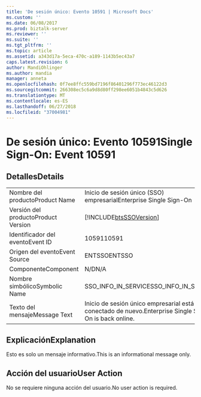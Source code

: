 ```yaml
---
title: 'De sesión único: Evento 10591 | Microsoft Docs'
ms.custom: ''
ms.date: 06/08/2017
ms.prod: biztalk-server
ms.reviewer: ''
ms.suite: ''
ms.tgt_pltfrm: ''
ms.topic: article
ms.assetid: a343d17a-5eca-470c-a189-1143b5ec43a7
caps.latest.revision: 6
author: MandiOhlinger
ms.author: mandia
manager: anneta
ms.openlocfilehash: 0f7ee8ffc559bd7196f86401296f773ec46122d3
ms.sourcegitcommit: 266308ec5c6a9d8d80ff298ee6051b4843c5d626
ms.translationtype: MT
ms.contentlocale: es-ES
ms.lasthandoff: 06/27/2018
ms.locfileid: "37004981"
---
```

# <a name="single-sign-on-event-10591"></a><span data-ttu-id="3217c-102">De sesión único: Evento 10591</span><span class="sxs-lookup"><span data-stu-id="3217c-102">Single Sign-On: Event 10591</span></span>
## <a name="details"></a><span data-ttu-id="3217c-103">Detalles</span><span class="sxs-lookup"><span data-stu-id="3217c-103">Details</span></span>  
  
|                 |                                                            |
|-----------------|------------------------------------------------------------|
|  <span data-ttu-id="3217c-104">Nombre del producto</span><span class="sxs-lookup"><span data-stu-id="3217c-104">Product Name</span></span>   |                 <span data-ttu-id="3217c-105">Inicio de sesión único (SSO) empresarial</span><span class="sxs-lookup"><span data-stu-id="3217c-105">Enterprise Single Sign-On</span></span>                  |
| <span data-ttu-id="3217c-106">Versión del producto</span><span class="sxs-lookup"><span data-stu-id="3217c-106">Product Version</span></span> | [!INCLUDE[btsSSOVersion](../includes/btsssoversion-md.md)] |
|    <span data-ttu-id="3217c-107">Identificador del evento</span><span class="sxs-lookup"><span data-stu-id="3217c-107">Event ID</span></span>     |                           <span data-ttu-id="3217c-108">10591</span><span class="sxs-lookup"><span data-stu-id="3217c-108">10591</span></span>                            |
|  <span data-ttu-id="3217c-109">Origen del evento</span><span class="sxs-lookup"><span data-stu-id="3217c-109">Event Source</span></span>   |                           <span data-ttu-id="3217c-110">ENTSSO</span><span class="sxs-lookup"><span data-stu-id="3217c-110">ENTSSO</span></span>                           |
|    <span data-ttu-id="3217c-111">Componente</span><span class="sxs-lookup"><span data-stu-id="3217c-111">Component</span></span>    |                            <span data-ttu-id="3217c-112">N/D</span><span class="sxs-lookup"><span data-stu-id="3217c-112">N/A</span></span>                             |
|  <span data-ttu-id="3217c-113">Nombre simbólico</span><span class="sxs-lookup"><span data-stu-id="3217c-113">Symbolic Name</span></span>  |                    <span data-ttu-id="3217c-114">SSO_INFO_IN_SERVICE</span><span class="sxs-lookup"><span data-stu-id="3217c-114">SSO_INFO_IN_SERVICE</span></span>                     |
|  <span data-ttu-id="3217c-115">Texto del mensaje</span><span class="sxs-lookup"><span data-stu-id="3217c-115">Message Text</span></span>   |         <span data-ttu-id="3217c-116">Inicio de sesión único empresarial está conectado de nuevo.</span><span class="sxs-lookup"><span data-stu-id="3217c-116">Enterprise Single Sign-On is back online.</span></span>          |
  
## <a name="explanation"></a><span data-ttu-id="3217c-117">Explicación</span><span class="sxs-lookup"><span data-stu-id="3217c-117">Explanation</span></span>  
 <span data-ttu-id="3217c-118">Esto es solo un mensaje informativo.</span><span class="sxs-lookup"><span data-stu-id="3217c-118">This is an informational message only.</span></span>  
  
## <a name="user-action"></a><span data-ttu-id="3217c-119">Acción del usuario</span><span class="sxs-lookup"><span data-stu-id="3217c-119">User Action</span></span>  
 <span data-ttu-id="3217c-120">No se requiere ninguna acción del usuario.</span><span class="sxs-lookup"><span data-stu-id="3217c-120">No user action is required.</span></span>